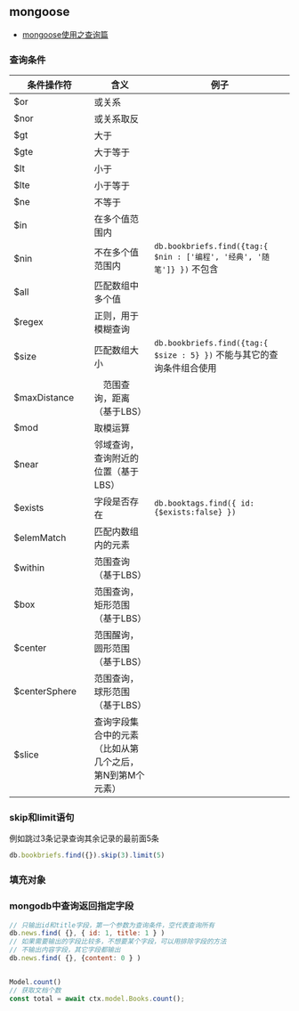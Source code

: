 ## mongoose

- [mongoose使用之查询篇](https://www.jianshu.com/p/554a5bf67b31)


### 查询条件

条件操作符 | 含义 | 例子
---|---|---
$or　　　　    |  或关系
$nor　　　     |  或关系取反
$gt　　　　    |  大于
$gte　　　     |  大于等于
$lt　　　　    |  小于
$lte　　　     |  小于等于
$ne            |  不等于
$in            |  在多个值范围内
$nin           |  不在多个值范围内 | `db.bookbriefs.find({tag:{ $nin : ['编程', '经典', '随笔']} })` 不包含
$all           |  匹配数组中多个值
$regex　　     |  正则，用于模糊查询
$size　　　    |  匹配数组大小  | `db.bookbriefs.find({tag:{ $size : 5} })` 不能与其它的查询条件组合使用
$maxDistance　| 　范围查询，距离（基于LBS）
$mod　　       |  取模运算
$near　　　    |  邻域查询，查询附近的位置（基于LBS）
$exists　　    |  字段是否存在 | `db.booktags.find({ id: {$exists:false} })`
$elemMatch     |  匹配内数组内的元素
$within　　    |  范围查询（基于LBS）
$box　　　     |  范围查询，矩形范围（基于LBS）
$center        |  范围醒询，圆形范围（基于LBS）
$centerSphere　|  范围查询，球形范围（基于LBS）
$slice　　　　 |  查询字段集合中的元素（比如从第几个之后，第N到第M个元素）


### skip和limit语句

例如跳过3条记录查询其余记录的最前面5条
```js
db.bookbriefs.find({}).skip(3).limit(5)
```

### 填充对象


### mongodb中查询返回指定字段

```js
// 只输出id和title字段，第一个参数为查询条件，空代表查询所有
db.news.find( {}, { id: 1, title: 1 } )
// 如果需要输出的字段比较多，不想要某个字段，可以用排除字段的方法
// 不输出内容字段，其它字段都输出
db.news.find( {}, {content: 0 } )
```


```js

Model.count()
// 获取文档个数
const total = await ctx.model.Books.count();
```